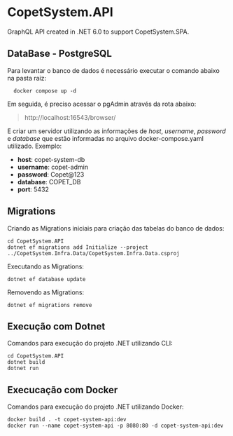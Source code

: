 # CopetSystem.API
GraphQL API created in .NET 6.0 to support CopetSystem.SPA.

## DataBase - PostgreSQL
Para levantar o banco de dados é necessário executar o comando abaixo na pasta raiz:
```
  docker compose up -d
```
Em seguida, é preciso acessar o pgAdmin através da rota abaixo:
>http://localhost:16543/browser/

E criar um servidor utilizando as informações de *host*, *username*, *password* e *database* que estão informadas no arquivo docker-compose.yaml utilizado.
Exemplo:
- **host**: copet-system-db
- **username**: copet-admin
- **password**: Copet@123
- **database**: COPET_DB
- **port**: 5432

## Migrations
Criando as Migrations iniciais para criação das tabelas do banco de dados:
```
cd CopetSystem.API
dotnet ef migrations add Initialize --project ../CopetSystem.Infra.Data/CopetSystem.Infra.Data.csproj
```

Executando as Migrations:
```
dotnet ef database update
```

Removendo as Migrations:
```
dotnet ef migrations remove
```

## Execução com Dotnet
Comandos para execução do projeto .NET utilizando CLI:
```
cd CopetSystem.API
dotnet build 
dotnet run
```

## Execucação com Docker
Comandos para execução do projeto .NET utilizando Docker:
```
docker build . -t copet-system-api:dev 
docker run --name copet-system-api -p 8080:80 -d copet-system-api:dev
```